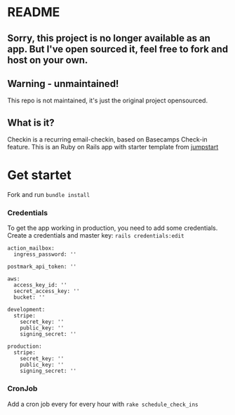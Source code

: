 # README

## Sorry, this project is no longer available as an app. But I've open sourced it, feel free to fork and host on your own.

## Warning - unmaintained!
This repo is not maintained, it's just the original project opensourced.

## What is it?
Checkin is a recurring email-checkin, based on Basecamps Check-in feature.
This is an Ruby on Rails app with starter template from [jumpstart](https://github.com/excid3/jumpstart)


# Get startet
Fork and run `bundle install`


### Credentials
To get the app working in production, you need to add some credentials.
Create a credentials and master key: `rails credentials:edit`
```
action_mailbox:
  ingress_password: ''

postmark_api_token: ''

aws:
  access_key_id: ''
  secret_access_key: ''
  bucket: ''
  
development:
  stripe:
    secret_key: ''
    public_key: ''
    signing_secret: ''

production:
  stripe:
    secret_key: ''
    public_key: ''
    signing_secret: ''
```

### CronJob
Add a cron job every for every hour with `rake schedule_check_ins`

